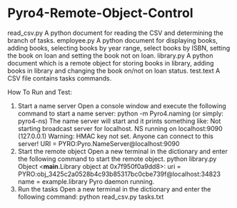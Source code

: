 # Pyro4-Remote-Object-Control
read_csv.py
A python document for reading the CSV and determining the branch of tasks.
employee.py
A python document for displaying books, adding books, selecting books by year range, select books by ISBN, setting the book on loan and setting the book not on loan.
library.py
A python document which is a remote object for storing books in library, adding books in library and changing the book on/not on loan status.
test.text
A CSV file contains tasks commands.

How To Run and Test:
1. Start a name server
Open a console window and execute the following command to start a name server:
python -m Pyro4.naming (or simply: pyro4-ns)
The name server will start and it prints something like:
Not starting broadcast server for localhost.
NS running on localhost:9090 (127.0.0.1)
Warning: HMAC key not set. Anyone can connect to this server! URI = PYRO:Pyro.NameServer@localhost:9090
2. Start the remote object
Open a new terminal in the dictionary and enter the following command to start the remote object.
python library.py
Object <__main__.Library object at 0x7f950f0a9dd8>:
uri = PYRO:obj_3425c2a0528b4c93b85317bc0cbe739f@localhost:34823 name = example.library
Pyro daemon running.
3. Run the tasks
Open a new terminal in the dictionary and enter the following command:
python read_csv.py tasks.txt
